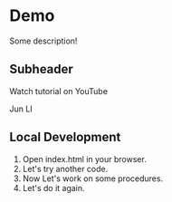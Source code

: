 # Demo

Some description!

## Subheader
Watch tutorial on YouTube

Jun LI

## Local Development
1. Open index.html in your browser.
2. Let's try another code.
3. Now Let's work on some procedures.
4. Let's do it again.